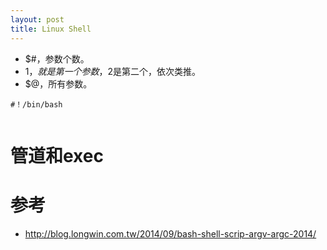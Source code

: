 ```yaml
---
layout: post
title: Linux Shell
---
```


* $#，参数个数。
* $1，就是第一个参数，$2是第二个，依次类推。
* $@，所有参数。

```
#！/bin/bash


```


# 管道和exec


# 参考

* http://blog.longwin.com.tw/2014/09/bash-shell-scrip-argv-argc-2014/